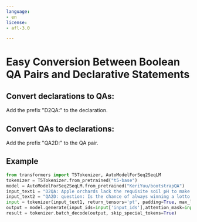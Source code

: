 ```yaml
---
language:
- en
license:
- afl-3.0

---
```


# Easy Conversion Between Boolean QA Pairs and Declarative Statements

## Convert declarations to QAs:

Add the prefix "D2QA:" to the declaration.

## Convert QAs to declarations:

Add the prefix "QA2D:" to the QA pair.

## Example

```python
from transformers import T5Tokenizer, AutoModelForSeq2SeqLM
tokenizer = T5Tokenizer.from_pretrained("t5-base")
model = AutoModelForSeq2SeqLM.from_pretrained("KeriYuu/bootstrapQA")
input_text1 = "D2QA: Apple orchards lack the requisite soil pH to make blue colors."
input_text2 = "QA2D: question: Is the chance of always winning a lotto consistently very low? answer: Yes."
input = tokenizer(input_text1, return_tensors='pt', padding=True, max_length=64, truncation=True)
output = model.generate(input_ids=input['input_ids'],attention_mask=input['attention_mask'],max_length=64,num_beams=5)
result = tokenizer.batch_decode(output, skip_special_tokens=True)
```